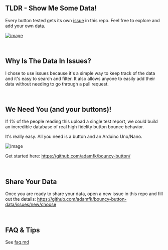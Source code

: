 ## TLDR - Show Me Some Data!
Every button tested gets its own [issue](https://github.com/adamfk/bouncy-button-data/issues) in this repo. Feel free to explore and add your own data.

[![image](https://github.com/adamfk/bouncy-button-data/assets/274012/4f8a8fbf-a52a-4e07-b836-bd66e18a946c)](https://github.com/adamfk/bouncy-button-data/issues)

<br>

## Why Is The Data In Issues?
I chose to use issues because it's a simple way to keep track of the data and it's easy to search and filter. It also allows anyone to easily add their data without needing to go through a pull request.

<br>

## We Need You (and your buttons)!
If 1% of the people reading this upload a single test report, we could build an incredible database of real high fidelity button bounce behavior.

It's really easy. All you need is a button and an Arduino Uno/Nano.

![image](https://github.com/adamfk/bouncy-button-data/assets/274012/7d44fcc2-a470-42a4-8e39-e3618573832f)

Get started here: https://github.com/adamfk/bouncy-button/

<br>

## Share Your Data
Once you are ready to share your data, open a new issue in this repo and fill out the details: https://github.com/adamfk/bouncy-button-data/issues/new/choose

<br>

## FAQ & Tips
See [faq.md](./faq.md)


